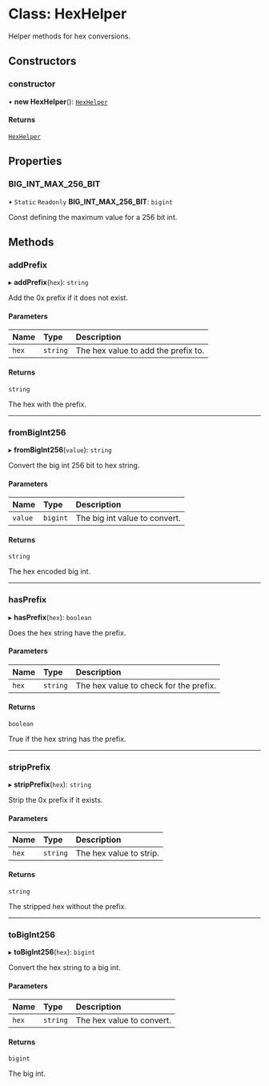 # Class: HexHelper

Helper methods for hex conversions.

## Constructors

### constructor

• **new HexHelper**(): [`HexHelper`](HexHelper.md)

#### Returns

[`HexHelper`](HexHelper.md)

## Properties

### BIG\_INT\_MAX\_256\_BIT

▪ `Static` `Readonly` **BIG\_INT\_MAX\_256\_BIT**: `bigint`

Const defining the maximum value for a 256 bit int.

## Methods

### addPrefix

▸ **addPrefix**(`hex`): `string`

Add the 0x prefix if it does not exist.

#### Parameters

| Name | Type | Description |
| :------ | :------ | :------ |
| `hex` | `string` | The hex value to add the prefix to. |

#### Returns

`string`

The hex with the prefix.

___

### fromBigInt256

▸ **fromBigInt256**(`value`): `string`

Convert the big int 256 bit to hex string.

#### Parameters

| Name | Type | Description |
| :------ | :------ | :------ |
| `value` | `bigint` | The big int value to convert. |

#### Returns

`string`

The hex encoded big int.

___

### hasPrefix

▸ **hasPrefix**(`hex`): `boolean`

Does the hex string have the prefix.

#### Parameters

| Name | Type | Description |
| :------ | :------ | :------ |
| `hex` | `string` | The hex value to check for the prefix. |

#### Returns

`boolean`

True if the hex string has the prefix.

___

### stripPrefix

▸ **stripPrefix**(`hex`): `string`

Strip the 0x prefix if it exists.

#### Parameters

| Name | Type | Description |
| :------ | :------ | :------ |
| `hex` | `string` | The hex value to strip. |

#### Returns

`string`

The stripped hex without the prefix.

___

### toBigInt256

▸ **toBigInt256**(`hex`): `bigint`

Convert the hex string to a big int.

#### Parameters

| Name | Type | Description |
| :------ | :------ | :------ |
| `hex` | `string` | The hex value to convert. |

#### Returns

`bigint`

The big int.
